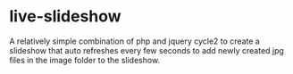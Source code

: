 # live-slideshow
A relatively simple combination of php and jquery cycle2 to create a slideshow that auto refreshes every few seconds to add newly created jpg files in the image folder to the slideshow.
